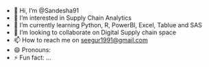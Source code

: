- 👋 Hi, I’m @Sandesha91
- 👀 I’m interested in Supply Chain Analytics
- 🌱 I’m currently learning Python, R, PowerBI, Excel, Tablue and SAS
- 💞️ I’m looking to collaborate on Digital Supply chain space
- 📫 How to reach me on seegur1991@gmail.com
- 😄 Pronouns: 
- ⚡ Fun fact: ...

<!---
Sandesha91/Sandesha91 is a ✨ special ✨ repository because its `README.md` (this file) appears on your GitHub profile.
You can click the Preview link to take a look at your changes.
--->
